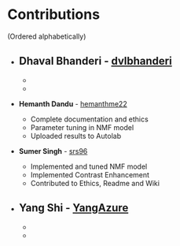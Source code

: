 # Contributions
(Ordered alphabetically)

- **Dhaval Bhanderi** - [dvlbhanderi](https://github.com/dvlbhanderi)
   - 
   - 
   - 
   
- **Hemanth Dandu** - [hemanthme22](https://github.com/hemanthme22)
    - Complete documentation and ethics
    - Parameter tuning in NMF model
    - Uploaded results to Autolab

- **Sumer Singh** - [srs96](https://github.com/srs96)
   - Implemented and tuned NMF model
   - Implemented Contrast Enhancement
   - Contributed to Ethics, Readme and Wiki
   
- **Yang Shi** - [YangAzure](https://github.com/YangAzure)
   - 
   - 
   - 
   

  
